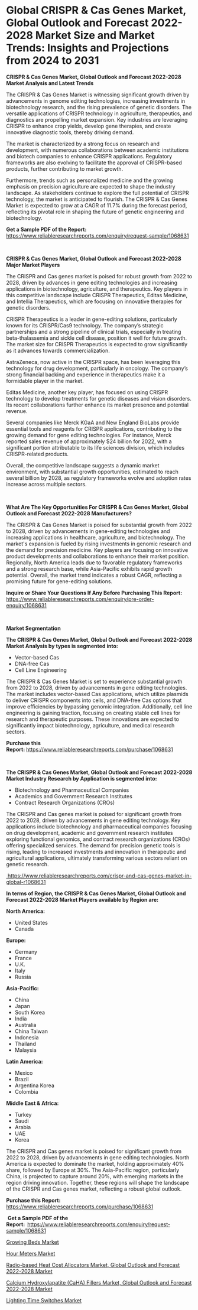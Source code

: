 <p><h1>Global CRISPR & Cas Genes Market, Global Outlook and Forecast 2022-2028 Market Size and Market Trends: Insights and Projections from 2024 to 2031</h1></p><p><strong>CRISPR & Cas Genes Market, Global Outlook and Forecast 2022-2028 Market Analysis and Latest Trends</strong></p>
<p><p>The CRISPR & Cas Genes Market is witnessing significant growth driven by advancements in genome editing technologies, increasing investments in biotechnology research, and the rising prevalence of genetic disorders. The versatile applications of CRISPR technology in agriculture, therapeutics, and diagnostics are propelling market expansion. Key industries are leveraging CRISPR to enhance crop yields, develop gene therapies, and create innovative diagnostic tools, thereby driving demand.</p><p>The market is characterized by a strong focus on research and development, with numerous collaborations between academic institutions and biotech companies to enhance CRISPR applications. Regulatory frameworks are also evolving to facilitate the approval of CRISPR-based products, further contributing to market growth.</p><p>Furthermore, trends such as personalized medicine and the growing emphasis on precision agriculture are expected to shape the industry landscape. As stakeholders continue to explore the full potential of CRISPR technology, the market is anticipated to flourish. The CRISPR & Cas Genes Market is expected to grow at a CAGR of 11.7% during the forecast period, reflecting its pivotal role in shaping the future of genetic engineering and biotechnology.</p></p>
<p><strong>Get a Sample PDF of the Report:&nbsp;</strong> <a href="https://www.reliableresearchreports.com/enquiry/request-sample/1068631?utm_campaign=37&utm_medium=2&utm_source=Github&utm_content=ia&utm_term=03122024&utm_id=crispr-cas-genes-market-global-outlook-and-forecast-2022-2028">https://www.reliableresearchreports.com/enquiry/request-sample/1068631</a></p>
<p>&nbsp;</p>
<p><strong>CRISPR & Cas Genes Market, Global Outlook and Forecast 2022-2028 Major Market Players</strong></p>
<p><p>The CRISPR and Cas genes market is poised for robust growth from 2022 to 2028, driven by advances in gene editing technologies and increasing applications in biotechnology, agriculture, and therapeutics. Key players in this competitive landscape include CRISPR Therapeutics, Editas Medicine, and Intellia Therapeutics, which are focusing on innovative therapies for genetic disorders.</p><p>CRISPR Therapeutics is a leader in gene-editing solutions, particularly known for its CRISPR/Cas9 technology. The company’s strategic partnerships and a strong pipeline of clinical trials, especially in treating beta-thalassemia and sickle cell disease, position it well for future growth. The market size for CRISPR Therapeutics is expected to grow significantly as it advances towards commercialization.</p><p>AstraZeneca, now active in the CRISPR space, has been leveraging this technology for drug development, particularly in oncology. The company’s strong financial backing and experience in therapeutics make it a formidable player in the market. </p><p>Editas Medicine, another key player, has focused on using CRISPR technology to develop treatments for genetic diseases and vision disorders. Its recent collaborations further enhance its market presence and potential revenue.</p><p>Several companies like Merck KGaA and New England BioLabs provide essential tools and reagents for CRISPR applications, contributing to the growing demand for gene editing technologies. For instance, Merck reported sales revenue of approximately $24 billion for 2022, with a significant portion attributable to its life sciences division, which includes CRISPR-related products.</p><p>Overall, the competitive landscape suggests a dynamic market environment, with substantial growth opportunities, estimated to reach several billion by 2028, as regulatory frameworks evolve and adoption rates increase across multiple sectors.</p></p>
<p>&nbsp;</p>
<p><strong>What Are The Key Opportunities For CRISPR & Cas Genes Market, Global Outlook and Forecast 2022-2028 Manufacturers?</strong></p>
<p><p>The CRISPR & Cas Genes Market is poised for substantial growth from 2022 to 2028, driven by advancements in gene-editing technologies and increasing applications in healthcare, agriculture, and biotechnology. The market's expansion is fueled by rising investments in genomic research and the demand for precision medicine. Key players are focusing on innovative product developments and collaborations to enhance their market position. Regionally, North America leads due to favorable regulatory frameworks and a strong research base, while Asia-Pacific exhibits rapid growth potential. Overall, the market trend indicates a robust CAGR, reflecting a promising future for gene-editing solutions.</p></p>
<p><strong>Inquire or Share Your Questions If Any Before Purchasing This Report:</strong> <a href="https://www.reliableresearchreports.com/enquiry/pre-order-enquiry/1068631?utm_campaign=37&utm_medium=2&utm_source=Github&utm_content=ia&utm_term=03122024&utm_id=crispr-cas-genes-market-global-outlook-and-forecast-2022-2028">https://www.reliableresearchreports.com/enquiry/pre-order-enquiry/1068631</a></p>
<p>&nbsp;</p>
<p><strong>Market Segmentation</strong></p>
<p><strong>The CRISPR & Cas Genes Market, Global Outlook and Forecast 2022-2028 Market Analysis by types is segmented into:</strong></p>
<p><ul><li>Vector-based Cas</li><li>DNA-free Cas</li><li>Cell Line Engineering</li></ul></p>
<p><p>The CRISPR & Cas Genes Market is set to experience substantial growth from 2022 to 2028, driven by advancements in gene editing technologies. The market includes vector-based Cas applications, which utilize plasmids to deliver CRISPR components into cells, and DNA-free Cas options that improve efficiencies by bypassing genomic integration. Additionally, cell line engineering is gaining traction, focusing on creating stable cell lines for research and therapeutic purposes. These innovations are expected to significantly impact biotechnology, agriculture, and medical research sectors.</p></p>
<p><strong>Purchase this Report:&nbsp;</strong><a href="https://www.reliableresearchreports.com/purchase/1068631?utm_campaign=37&utm_medium=2&utm_source=Github&utm_content=ia&utm_term=03122024&utm_id=crispr-cas-genes-market-global-outlook-and-forecast-2022-2028">https://www.reliableresearchreports.com/purchase/1068631</a></p>
<p>&nbsp;</p>
<p><strong>The CRISPR & Cas Genes Market, Global Outlook and Forecast 2022-2028 Market Industry Research by Application is segmented into:</strong></p>
<p><ul><li>Biotechnology and Pharmaceutical Companies</li><li>Academics and Government Research Institutes</li><li>Contract Research Organizations (CROs)</li></ul></p>
<p><p>The CRISPR and Cas genes market is poised for significant growth from 2022 to 2028, driven by advancements in gene editing technology. Key applications include biotechnology and pharmaceutical companies focusing on drug development, academic and government research institutes exploring functional genomics, and contract research organizations (CROs) offering specialized services. The demand for precision genetic tools is rising, leading to increased investments and innovation in therapeutic and agricultural applications, ultimately transforming various sectors reliant on genetic research.</p></p>
<p><a href="https://www.reliableresearchreports.com/crispr-and-cas-genes-market-in-global-r1068631?utm_campaign=37&utm_medium=2&utm_source=Github&utm_content=ia&utm_term=03122024&utm_id=crispr-cas-genes-market-global-outlook-and-forecast-2022-2028">&nbsp;https://www.reliableresearchreports.com/crispr-and-cas-genes-market-in-global-r1068631</a></p>
<p><strong>In terms of Region, the CRISPR & Cas Genes Market, Global Outlook and Forecast 2022-2028 Market Players available by Region are:</strong></p>
<p>
    <p> <strong> North America: </strong>
        <ul>
            <li>United States</li>
            <li>Canada</li>
        </ul>
        </p> 
    <p> <strong> Europe: </strong>
        <ul>
            <li>Germany</li>
            <li>France</li>
            <li>U.K.</li>
            <li>Italy</li>
            <li>Russia</li>
        </ul>
        </p> 
    <p> <strong> Asia-Pacific: </strong>
        <ul>
            <li>China</li>
            <li>Japan</li>
            <li>South Korea</li>
            <li>India</li>
            <li>Australia</li>
            <li>China Taiwan</li>
            <li>Indonesia</li>
            <li>Thailand</li>
            <li>Malaysia</li>
        </ul>
        </p> 
    <p> <strong> Latin America: </strong>
        <ul>
            <li>Mexico</li>
            <li>Brazil</li>
            <li>Argentina Korea</li>
            <li>Colombia</li>
        </ul>
        </p> 
    <p> <strong> Middle East & Africa: </strong>
        <ul>
            <li>Turkey</li>
            <li>Saudi</li>
            <li>Arabia</li>
            <li>UAE</li>
            <li>Korea</li>
        </ul>
    </p>
    </p>
<p><p>The CRISPR and Cas genes market is poised for significant growth from 2022 to 2028, driven by advancements in gene editing technologies. North America is expected to dominate the market, holding approximately 40% share, followed by Europe at 30%. The Asia-Pacific region, particularly China, is projected to capture around 20%, with emerging markets in the region driving innovation. Together, these regions will shape the landscape of the CRISPR and Cas genes market, reflecting a robust global outlook.</p></p>
<p><strong>Purchase this Report: </strong><a href="https://www.reliableresearchreports.com/purchase/1068631?utm_campaign=37&utm_medium=2&utm_source=Github&utm_content=ia&utm_term=03122024&utm_id=crispr-cas-genes-market-global-outlook-and-forecast-2022-2028">https://www.reliableresearchreports.com/purchase/1068631</a></p>
<p>&nbsp;<strong>Get a Sample PDF of the Report:&nbsp;&nbsp;</strong><a href="https://www.reliableresearchreports.com/enquiry/request-sample/1068631?utm_campaign=37&utm_medium=2&utm_source=Github&utm_content=ia&utm_term=03122024&utm_id=crispr-cas-genes-market-global-outlook-and-forecast-2022-2028">https://www.reliableresearchreports.com/enquiry/request-sample/1068631</a></p>
<p><strong></strong></p>
<p><p><a href="https://issuu.com/reportprime-2/docs/growing-beds-market-size-2030.pptx?utm_campaign=37&utm_medium=2&utm_source=Github&utm_content=ia&utm_term=03122024&utm_id=crispr-cas-genes-market-global-outlook-and-forecast-2022-2028">Growing Beds Market</a></p><p><a href="https://www.linkedin.com/pulse/hour-meters-market-pulse-92-expansion-blueprint-2024-2031-bultigen-tpvgc?utm_campaign=37&utm_medium=2&utm_source=Github&utm_content=ia&utm_term=03122024&utm_id=crispr-cas-genes-market-global-outlook-and-forecast-2022-2028">Hour Meters Market</a></p><p><a href="https://github.com/wwwkeltoum/Market-Research-Report-List-5/blob/main/radio-based-heat-cost-allocators-market-global-outlook-and-forecast-2022-2028-market.md?utm_campaign=37&utm_medium=2&utm_source=Github&utm_content=ia&utm_term=03122024&utm_id=crispr-cas-genes-market-global-outlook-and-forecast-2022-2028">Radio-based Heat Cost Allocators Market, Global Outlook and Forecast 2022-2028 Market</a></p><p><a href="https://github.com/joannesouthgate/Market-Research-Report-List-5/blob/main/calcium-hydroxylapatite-caha-fillers-market-global-outlook-and-forecast-2022-2028-market.md?utm_campaign=37&utm_medium=2&utm_source=Github&utm_content=ia&utm_term=03122024&utm_id=crispr-cas-genes-market-global-outlook-and-forecast-2022-2028">Calcium Hydroxylapatite (CaHA) Fillers Market, Global Outlook and Forecast 2022-2028 Market</a></p><p><a href="https://www.linkedin.com/pulse/insights-lighting-time-switches-market-size-which-expanding-109-5zr7c?utm_campaign=37&utm_medium=2&utm_source=Github&utm_content=ia&utm_term=03122024&utm_id=crispr-cas-genes-market-global-outlook-and-forecast-2022-2028">Lighting Time Switches Market</a></p></p>